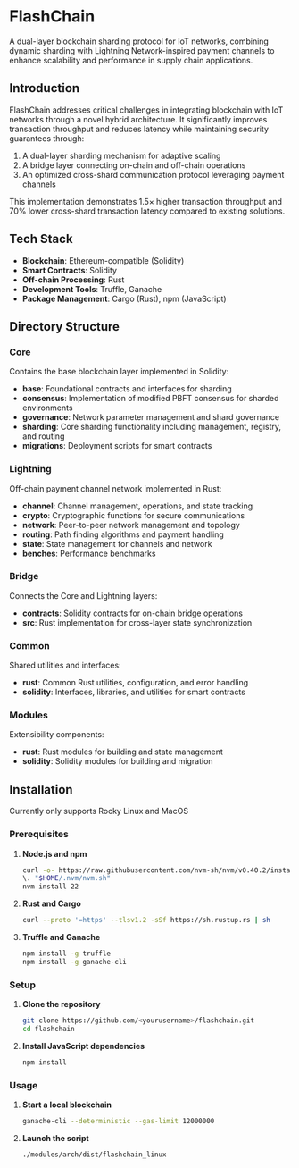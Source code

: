# FlashChain

A dual-layer blockchain sharding protocol for IoT networks, combining dynamic sharding with Lightning Network-inspired payment channels to enhance scalability and performance in supply chain applications.

## Introduction

FlashChain addresses critical challenges in integrating blockchain with IoT networks through a novel hybrid architecture. It significantly improves transaction throughput and reduces latency while maintaining security guarantees through:

1. A dual-layer sharding mechanism for adaptive scaling
2. A bridge layer connecting on-chain and off-chain operations
3. An optimized cross-shard communication protocol leveraging payment channels

This implementation demonstrates 1.5× higher transaction throughput and 70% lower cross-shard transaction latency compared to existing solutions.

## Tech Stack

- **Blockchain**: Ethereum-compatible (Solidity)
- **Smart Contracts**: Solidity
- **Off-chain Processing**: Rust
- **Development Tools**: Truffle, Ganache
- **Package Management**: Cargo (Rust), npm (JavaScript)

## Directory Structure

### Core

Contains the base blockchain layer implemented in Solidity:
- **base**: Foundational contracts and interfaces for sharding
- **consensus**: Implementation of modified PBFT consensus for sharded environments
- **governance**: Network parameter management and shard governance
- **sharding**: Core sharding functionality including management, registry, and routing
- **migrations**: Deployment scripts for smart contracts

### Lightning

Off-chain payment channel network implemented in Rust:
- **channel**: Channel management, operations, and state tracking
- **crypto**: Cryptographic functions for secure communications
- **network**: Peer-to-peer network management and topology
- **routing**: Path finding algorithms and payment handling
- **state**: State management for channels and network
- **benches**: Performance benchmarks

### Bridge

Connects the Core and Lightning layers:
- **contracts**: Solidity contracts for on-chain bridge operations
- **src**: Rust implementation for cross-layer state synchronization

### Common

Shared utilities and interfaces:
- **rust**: Common Rust utilities, configuration, and error handling
- **solidity**: Interfaces, libraries, and utilities for smart contracts

### Modules

Extensibility components:
- **rust**: Rust modules for building and state management
- **solidity**: Solidity modules for building and migration

## Installation

Currently only supports Rocky Linux and MacOS

### Prerequisites

1. **Node.js and npm**
   ```bash
   curl -o- https://raw.githubusercontent.com/nvm-sh/nvm/v0.40.2/install.sh | bash
   \. "$HOME/.nvm/nvm.sh"
   nvm install 22
   ```

2. **Rust and Cargo**
   ```bash
   curl --proto '=https' --tlsv1.2 -sSf https://sh.rustup.rs | sh
   ```

3. **Truffle and Ganache**
   ```bash
   npm install -g truffle
   npm install -g ganache-cli
   ```

### Setup

1. **Clone the repository**
   ```bash
   git clone https://github.com/<yourusername>/flashchain.git
   cd flashchain
   ```

2. **Install JavaScript dependencies**
   ```bash
   npm install
   ```

### Usage

1. **Start a local blockchain**
   ```bash
   ganache-cli --deterministic --gas-limit 12000000
   ```

2. **Launch the script**
    ```bash
    ./modules/arch/dist/flashchain_linux
    ```
